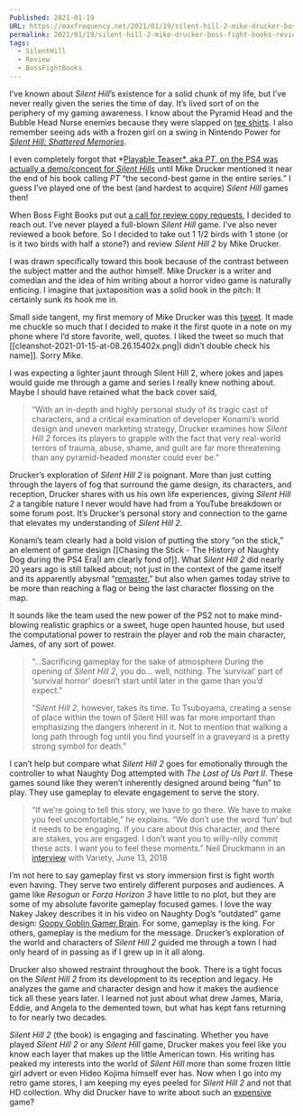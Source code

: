 ```yaml
---
Published: 2021-01-19
URL: https://maxfrequency.net/2021/01/19/silent-hill-2-mike-drucker-boss-fight-books-review/
permalink: 2021/01/19/silent-hill-2-mike-drucker-boss-fight-books-review/
tags:
  - SilentHill
  - Review
  - BossFightBooks
---
```

I’ve known about *Silent Hill*’s existence for a solid chunk of my life, but I’ve never really given the series the time of day. It’s lived sort of on the periphery of my gaming awareness. I know about the Pyramid Head and the Bubble Head Nurse enemies because they were slapped on [tee shirts](https://booteesapparel.com/products/bubble-head-nurse-silent-hill). I also remember seeing ads with a frozen girl on a swing in Nintendo Power for *[Silent Hill: Shattered Memories](https://cdn02.nintendo-europe.com/media/images/10_share_images/games_15/wii_24/SI_Wii_SilentHillShatteredMemories_image1600w.jpg)*.

I even completely forgot that *[Playable Teaser*, aka *PT*, on the PS4 was actually a demo/concept for *Silent Hills*](https://youtu.be/Ay_RAkE7bUY) until Mike Drucker mentioned it near the end of his book calling *PT* “the second-best game in the entire series.” I guess I’ve played one of the best (and hardest to acquire) *Silent Hill* games then!

When Boss Fight Books put out [a call for review copy requests](https://twitter.com/BossFightBooks/status/1342185018295083008), I decided to reach out. I’ve never played a full-blown *Silent Hill* game. I’ve also never reviewed a book before. So I decided to take out 1 1/2 birds with 1 stone (or is it two birds with half a stone?) and review *Silent Hill 2* by Mike Drucker.

I was drawn specifically toward this book because of the contrast between the subject matter and the author himself. Mike Drucker is a writer and comedian and the idea of him writing about a horror video game is naturally enticing. I imagine that juxtaposition was a solid hook in the pitch: It certainly sunk its hook me in.

Small side tangent, my first memory of Mike Drucker was this [tweet](https://twitter.com/MikeDrucker/status/334504452830679040). It made me chuckle so much that I decided to make it the first quote in a note on my phone where I’d store favorite, well, quotes. I liked the tweet so much that [[cleanshot-2021-01-15-at-08.26.15402x.png|I didn’t double check his name]]. Sorry Mike.

I was expecting a lighter jaunt through Silent Hill 2, where jokes and japes would guide me through a game and series I really knew nothing about. Maybe I should have retained what the back cover said,

> “With an in-depth and highly personal study of its tragic cast of characters, and a critical examination of developer Konami’s world design and uneven marketing strategy, Drucker examines how *Silent Hill 2* forces its players to grapple with the fact that very real-world terrors of trauma, abuse, shame, and guilt are far more threatening than any pyramid-headed monster could ever be.”

Drucker’s exploration of *Silent Hill 2* is poignant. More than just cutting through the layers of fog that surround the game design, its characters, and reception, Drucker shares with us his own life experiences, giving *Silent Hill 2* a tangible nature I never would have had from a YouTube breakdown or some forum post. It’s Drucker’s personal story and connection to the game that elevates my understanding of *Silent Hill 2*.

Konami’s team clearly had a bold vision of putting the story “on the stick,” an element of game design [[Chasing the Stick - The History of Naughty Dog during the PS4 Era|I am clearly fond of]]. What *Silent Hill 2* did nearly 20 years ago is still talked about; not just in the context of the game itself and its apparently abysmal “[remaster](https://www.youtube.com/watch?v=nna2yt1c9gI&t=14s),” but also when games today strive to be more than reaching a flag or being the last character flossing on the map.

It sounds like the team used the new power of the PS2 not to make mind-blowing realistic graphics or a sweet, huge open haunted house, but used the computational power to restrain the player and rob the main character, James, of any sort of power.

> “…Sacrificing gameplay for the sake of atmosphere During the opening of *Silent Hill 2*, you do… well, nothing. The ’survival’ part of ‘survival horror’ doesn’t start until later in the game than you’d expect.”
> 
> “*Silent Hill 2*, however, takes its time. To Tsuboyama, creating a sense of place within the town of Silent Hill was far more important than emphasizing the dangers inherent in it. Not to mention that walking a long path through fog until you find yourself in a graveyard is a pretty strong symbol for death.”

I can’t help but compare what *Silent Hill 2* goes for emotionally through the controller to what Naughty Dog attempted with *The Last of Us Part II*. These games sound like they weren’t inherently designed around being “fun” to play. They use gameplay to elevate engagement to serve the story.

> “If we’re going to tell this story, we have to go there. We have to make you feel uncomfortable,” he explains. “We don’t use the word ‘fun’ but it needs to be engaging. If you care about this character, and there are stakes, you are engaged. I don’t want you to willy-nilly commit these acts. I want you to feel these moments.” Neil Druckmann in an [interview](https://variety.com/2018/gaming/features/the-last-of-us-part-ii-neil-druckmann-interview-1202844420/) with Variety, June 13, 2018

I’m not here to say gameplay first vs story immersion first is fight worth even having. They serve two entirely different purposes and audiences. A game like *Resogun* or *Forza Horizon 3* have little to no plot, but they are some of my absolute favorite gameplay focused games. I love the way Nakey Jakey describes it in his video on Naughty Dog’s “outdated” game design: [Goopy Goblin Gamer Brain](https://youtube.com/watch?v=QCYMH-lp4oM&t=178). For some, gameplay is the king. For others, gameplay is the medium for the message. Drucker’s exploration of the world and characters of *Silent Hill 2* guided me through a town I had only heard of in passing as if I grew up in it all along.

Drucker also showed restraint throughout the book. There is a tight focus on the *Silent Hill 2* from its development to its reception and legacy. He analyzes the game and character design and how it makes the audience tick all these years later. I learned not just about what drew James, Maria, Eddie, and Angela to the demented town, but what has kept fans returning to for nearly two decades.

*Silent Hill 2* (the book) is engaging and fascinating. Whether you have played *Silent Hill 2* or any *Silent Hill* game, Drucker makes you feel like you know each layer that makes up the little American town. His writing has peaked my interests into the world of *Silent Hill* more than some frozen little girl advert or even Hideo Kojima himself ever has. Now when I go into my retro game stores, I am keeping my eyes peeled for *Silent Hill 2* and not that HD collection. Why did Drucker have to write about such an [expensive](https://www.pricecharting.com/game/playstation-2/silent-hill-2) game?